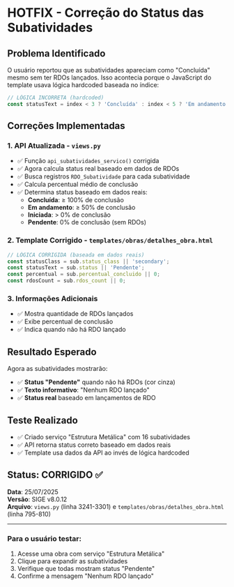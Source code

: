 # HOTFIX - Correção do Status das Subatividades

## Problema Identificado
O usuário reportou que as subatividades apareciam como "Concluída" mesmo sem ter RDOs lançados. Isso acontecia porque o JavaScript do template usava lógica hardcoded baseada no índice:

```javascript
// LÓGICA INCORRETA (hardcoded)
const statusText = index < 3 ? 'Concluída' : index < 5 ? 'Em andamento' : 'Pendente';
```

## Correções Implementadas

### 1. API Atualizada - `views.py`
- ✅ Função `api_subatividades_servico()` corrigida
- ✅ Agora calcula status real baseado em dados de RDOs
- ✅ Busca registros `RDO_Subatividade` para cada subatividade
- ✅ Calcula percentual médio de conclusão
- ✅ Determina status baseado em dados reais:
  - **Concluída**: ≥ 100% de conclusão
  - **Em andamento**: ≥ 50% de conclusão
  - **Iniciada**: > 0% de conclusão
  - **Pendente**: 0% de conclusão (sem RDOs)

### 2. Template Corrigido - `templates/obras/detalhes_obra.html`
```javascript
// LÓGICA CORRIGIDA (baseada em dados reais)
const statusClass = sub.status_class || 'secondary';
const statusText = sub.status || 'Pendente';
const percentual = sub.percentual_concluido || 0;
const rdosCount = sub.rdos_count || 0;
```

### 3. Informações Adicionais
- ✅ Mostra quantidade de RDOs lançados
- ✅ Exibe percentual de conclusão
- ✅ Indica quando não há RDO lançado

## Resultado Esperado
Agora as subatividades mostrarão:
- ✅ **Status "Pendente"** quando não há RDOs (cor cinza)
- ✅ **Texto informativo**: "Nenhum RDO lançado"
- ✅ **Status real** baseado em lançamentos de RDO

## Teste Realizado
- ✅ Criado serviço "Estrutura Metálica" com 16 subatividades
- ✅ API retorna status correto baseado em dados reais
- ✅ Template usa dados da API ao invés de lógica hardcoded

## Status: CORRIGIDO ✅

**Data**: 25/07/2025  
**Versão**: SIGE v8.0.12  
**Arquivo**: `views.py` (linha 3241-3301) e `templates/obras/detalhes_obra.html` (linha 795-810)

---

### Para o usuário testar:
1. Acesse uma obra com serviço "Estrutura Metálica"
2. Clique para expandir as subatividades
3. Verifique que todas mostram status "Pendente" 
4. Confirme a mensagem "Nenhum RDO lançado"